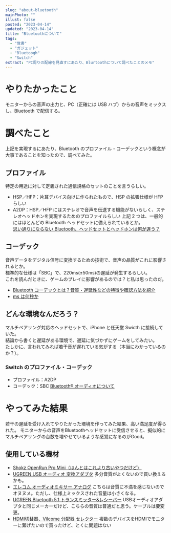 ```yaml
---
slug: "about-bluetooth"
mainPhoto: ""
illust: false
posted: "2023-04-14"
updated: "2023-04-14"
title: "Bluetoothについて"
tags:
  - "覚書"
  - "ガジェット"
  - "Bluetoogh"
  - "Switch"
extract: "PC周りの配線を見直すにあたり、Blurtoothについて調べたことのメモ"
---
```


# やりたかったこと

モニターからの音声の出力と、PC（正確には USB ハブ）からの音声をミックスし、Bluetooth で配信する。

# 調べたこと

上記を実現するにあたり、Bluetooth のプロファイル・コーデックという概念が大事であることを知ったので、調べてみた。

## プロファイル

特定の用途に対して定義された通信規格のセットのことを言うらしい。

- HSP／HFP：片耳デバイス向けに作られたもので、HSP の拡張仕様が HFP らしい
- A2DP：HSP／HFP にはステレオで音声を伝送する機能がないらしく、ステレオヘッドホンを実現するためのプロファイルらしい
  上記 2 つは、一般的にはほとんどの Bluetooth ヘッドセットに備えられているとか。  
  [思い通りにならない Bluetooth、ヘッドセットとヘッドホンは何が違う？](https://xtech.nikkei.com/atcl/nxt/column/18/00095/00005/)

## コーデック

音声データをデジタル信号に変換するための技術で、音声の品質がこれに影響されるとか。  
標準的な仕様は「SBC」で、220ms(±50ms)の遅延が発生するらしい。  
これを読んだときに、ゲームのプレイに影響があるのでは？と私は思ったのだ。

- [Bluetooth コーデックとは？音質・遅延性などの特徴や確認方法を紹介](https://tech-camp.in/note/technology/95036/)
- [ms は何秒か](https://harmonic-sound.com/ms%E3%81%AF%E4%BD%95%E7%A7%92%E3%81%8B/)

## どんな環境なんだろう？

マルチペアリング対応のヘッドセットで、iPhone と任天堂 Swicth に接続していた。  
結論から書くと遅延がある環境で、遅延に気づかずにゲームをしてみたい。  
たしかに、言われてみれば若干音が遅れている気がする（本当にわかっているのか？）。

### Switch のプロファイル・コーデック

- プロファイル：A2DP
- コーデック：SBC
  [Bluetooth® オーディオについて](https://www.nintendo.co.jp/support/switch/accessories/bluetooth_audio.html)

 # やってみた結果
若干の遅延を受け入れてやりたかった環境を作ってみた結果、高い満足度が得られた。
モニターからの音声をBluetoothヘッドセットに受信させると、擬似的にマルチペアリングの台数を増やせているような感覚になるのがGood。
## 使用している機材
- [Shokz OpenRun Pro Mini（ほんとはこれより古いやつだけど）](https://www.amazon.co.jp/%E4%BD%8E%E9%9F%B3%E5%86%8D%E7%94%9F%E5%BC%B7%E5%8C%96%E6%80%A5%E9%80%9F%E5%85%85%E9%9B%BB-DSP%E3%83%8E%E3%82%A4%E3%82%BA%E3%82%AD%E3%83%A3%E3%83%B3%E3%82%BB%E3%83%AA%E3%83%B3%E3%82%B0%E3%83%BB%E3%83%9E%E3%82%A4%E3%82%AF-10%E6%99%82%E9%96%93%E3%81%AE%E9%9F%B3%E6%A5%BD%E5%86%8D%E7%94%9F%E3%81%A8%E9%80%9A%E8%A9%B1-%E5%85%AC%E5%BC%8F%E3%82%B9%E3%83%88%E3%82%A2%E6%AD%A3%E8%A6%8F%E5%93%81-bluetooth5-1/dp/B0BB772PMQ/ref=d_pd_sbs_sccl_3_1/358-0439646-7671744?pd_rd_w=Q21qq&content-id=amzn1.sym.0658137e-f5cd-4a01-8903-013eee01b385&pf_rd_p=0658137e-f5cd-4a01-8903-013eee01b385&pf_rd_r=HX3TC178EVDTEJK51HRZ&pd_rd_wg=e6Clg&pd_rd_r=c8ec6977-d867-443e-a89c-7c5992610b7d&pd_rd_i=B0BB772PMQ&th=1)
- [UGREEN USB オーディオ 変換アダプタ](https://www.amazon.co.jp/gp/product/B01N41607I/ref=ppx_od_dt_b_asin_title_s00?ie=UTF8&psc=1)
  多分音質がよくないので買い換えるかも。
- [エレコム オーディオミキサー アナログ](https://www.amazon.co.jp/gp/product/B0BZP8B384/ref=ppx_od_dt_b_asin_title_s00?ie=UTF8&psc=1)
  こちらは音質に不満を感じないのでオヌヌメ。ただし、仕様上ミックスされた音量は小さくなる。
- [UGREEN Bluetooth 5.1 トランスミッター&レシーバー](https://www.amazon.co.jp/gp/product/B099K591CG/ref=ppx_od_dt_b_asin_title_s00?ie=UTF8&psc=1)
  USBオーディオアダプタと同じメーカーだけど、こちらの音質は普通だと思う。ケーブルは要変更。
- [HDMI切替器、Vilcome 分配器 セレクター](https://www.amazon.co.jp/gp/product/B07CBRLB4M/ref=ppx_od_dt_b_asin_title_s00?ie=UTF8&psc=1)
  複数のデバイスをHDMIでモニターに繋げたいので買ったけど、とくに問題はない
